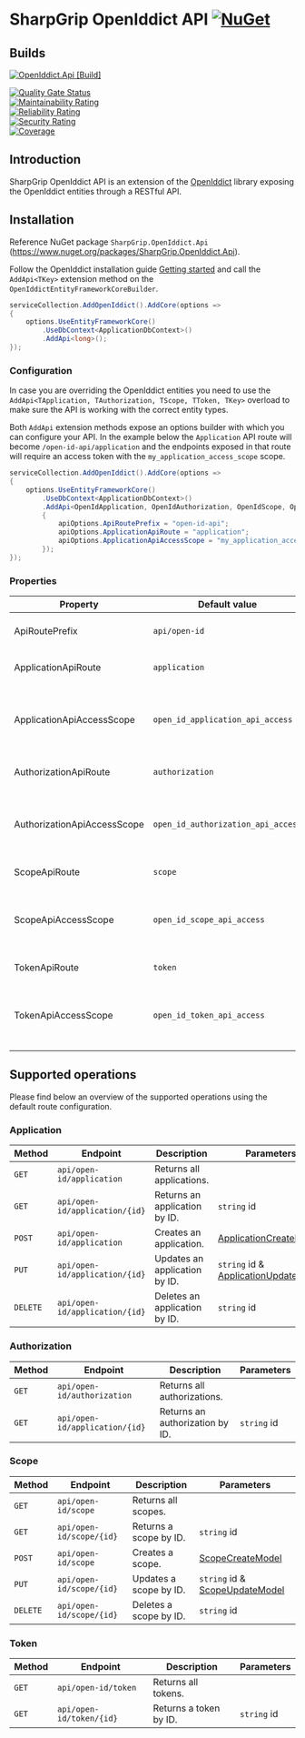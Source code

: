 # SharpGrip OpenIddict API [![NuGet](https://img.shields.io/nuget/v/SharpGrip.OpenIddict.Api)](https://www.nuget.org/packages/SharpGrip.OpenIddict.Api)

## Builds

[![OpenIddict.Api [Build]](https://github.com/SharpGrip/OpenIddict.Api/actions/workflows/Build.yaml/badge.svg)](https://github.com/SharpGrip/OpenIddict.Api/actions/workflows/Build.yaml)

[![Quality Gate Status](https://sonarcloud.io/api/project_badges/measure?project=SharpGrip_OpenIddict.Api&metric=alert_status)](https://sonarcloud.io/summary/overall?id=SharpGrip_OpenIddict.Api) \
[![Maintainability Rating](https://sonarcloud.io/api/project_badges/measure?project=SharpGrip_OpenIddict.Api&metric=sqale_rating)](https://sonarcloud.io/summary/overall?id=SharpGrip_OpenIddict.Api) \
[![Reliability Rating](https://sonarcloud.io/api/project_badges/measure?project=SharpGrip_OpenIddict.Api&metric=reliability_rating)](https://sonarcloud.io/summary/overall?id=SharpGrip_OpenIddict.Api) \
[![Security Rating](https://sonarcloud.io/api/project_badges/measure?project=SharpGrip_OpenIddict.Api&metric=security_rating)](https://sonarcloud.io/summary/overall?id=SharpGrip_OpenIddict.Api) \
[![Coverage](https://sonarcloud.io/api/project_badges/measure?project=SharpGrip_OpenIddict.Api&metric=coverage)](https://sonarcloud.io/summary/overall?id=SharpGrip_OpenIddict.Api)

## Introduction

SharpGrip OpenIddict API is an extension of the [OpenIddict](https://github.com/openiddict/openiddict-core) library exposing the OpenIddict entities through a RESTful API.

## Installation

Reference NuGet package `SharpGrip.OpenIddict.Api` (https://www.nuget.org/packages/SharpGrip.OpenIddict.Api).

Follow the OpenIddict installation guide [Getting started](https://documentation.openiddict.com/guides/getting-started.html) and call the `AddApi<TKey>` extension method on
the `OpenIddictEntityFrameworkCoreBuilder`.

```csharp
serviceCollection.AddOpenIddict().AddCore(options =>
{
    options.UseEntityFrameworkCore()
        .UseDbContext<ApplicationDbContext>()
        .AddApi<long>();
});
```

### Configuration

In case you are overriding the OpenIddict entities you need to use the `AddApi<TApplication, TAuthorization, TScope, TToken, TKey>` overload to make sure the API is working with the correct entity
types.

Both `AddApi` extension methods expose an options builder with which you can configure your API. In the example below the `Application` API route will become `/open-id-api/application` and the
endpoints exposed in that route will require an
access token with the `my_application_access_scope` scope.

```csharp
serviceCollection.AddOpenIddict().AddCore(options =>
{
    options.UseEntityFrameworkCore()
        .UseDbContext<ApplicationDbContext>()
        .AddApi<OpenIdApplication, OpenIdAuthorization, OpenIdScope, OpenIdToken, long>(apiOptions =>
        {
            apiOptions.ApiRoutePrefix = "open-id-api";
            apiOptions.ApplicationApiRoute = "application";
            apiOptions.ApplicationApiAccessScope = "my_application_access_scope";
        });
});
```

### Properties

| Property                    | Default value                      | Description                                                      |
|-----------------------------|------------------------------------|------------------------------------------------------------------|
| ApiRoutePrefix              | `api/open-id`                      | The prefix used in all the API routes.                           |
| ApplicationApiRoute         | `application`                      | The `Application` API route.                                     |
| ApplicationApiAccessScope   | `open_id_application_api_access`   | The access scope needed to access the `Application` endpoints.   |
| AuthorizationApiRoute       | `authorization`                    | The `Authorization` API route.                                   |
| AuthorizationApiAccessScope | `open_id_authorization_api_access` | The access scope needed to access the `Authorization` endpoints. |
| ScopeApiRoute               | `scope`                            | The `Scope` API route.                                           |
| ScopeApiAccessScope         | `open_id_scope_api_access`         | The access scope needed to access the `Scope` endpoints.         |
| TokenApiRoute               | `token`                            | The `Token` API route.                                           |
| TokenApiAccessScope         | `open_id_token_api_access`         | The access scope needed to access the `Token` endpoints.         |

## Supported operations

Please find below an overview of the supported operations using the default route configuration.

### Application

| Method   | Endpoint                       | Description                   | Parameters                                                                                                        |
|----------|--------------------------------|-------------------------------|-------------------------------------------------------------------------------------------------------------------|
| `GET`    | `api/open-id/application`      | Returns all applications.     |                                                                                                                   |
| `GET`    | `api/open-id/application/{id}` | Returns an application by ID. | `string` id                                                                                                       |
| `POST`   | `api/open-id/application`      | Creates an application.       | [ApplicationCreateModel](../master/OpenIddict.Api.Models/src/Application/ApplicationCreateModel.cs)               |
| `PUT`    | `api/open-id/application/{id}` | Updates an application by ID. | `string` id & [ApplicationUpdateModel](../master/OpenIddict.Api.Models/src/Application/ApplicationUpdateModel.cs) |
| `DELETE` | `api/open-id/application/{id}` | Deletes an application by ID. | `string` id                                                                                                       |

### Authorization

| Method | Endpoint                       | Description                     | Parameters  |
|--------|--------------------------------|---------------------------------|-------------|
| `GET`  | `api/open-id/authorization`    | Returns all authorizations.     |             |
| `GET`  | `api/open-id/application/{id}` | Returns an authorization by ID. | `string` id |

### Scope

| Method   | Endpoint                 | Description            | Parameters                                                                                      |
|----------|--------------------------|------------------------|-------------------------------------------------------------------------------------------------|
| `GET`    | `api/open-id/scope`      | Returns all scopes.    |                                                                                                 |
| `GET`    | `api/open-id/scope/{id}` | Returns a scope by ID. | `string` id                                                                                     |
| `POST`   | `api/open-id/scope`      | Creates a scope.       | [ScopeCreateModel](../master/OpenIddict.Api.Models/src/Scope/ScopeCreateModel.cs)               |
| `PUT`    | `api/open-id/scope/{id}` | Updates a scope by ID. | `string` id & [ScopeUpdateModel](../master/OpenIddict.Api.Models/src/Scope/ScopeUpdateModel.cs) |
| `DELETE` | `api/open-id/scope/{id}` | Deletes a scope by ID. | `string` id                                                                                     |

### Token

| Method | Endpoint                 | Description            | Parameters  |
|--------|--------------------------|------------------------|-------------|
| `GET`  | `api/open-id/token`      | Returns all tokens.    |             |
| `GET`  | `api/open-id/token/{id}` | Returns a token by ID. | `string` id |

